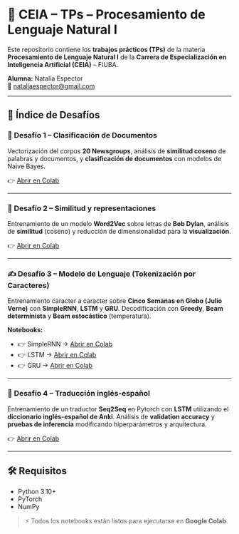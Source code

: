 # 🧠 CEIA – TPs – Procesamiento de Lenguaje Natural I

Este repositorio contiene los **trabajos prácticos (TPs)** de la materia **Procesamiento de Lenguaje Natural I** de la **Carrera de Especialización en Inteligencia Artificial (CEIA)** – FIUBA.

**Alumna:** Natalia Espector  
📧 nataliaespector@gmail.com

---

## 📑 Índice de Desafíos

### 🧭 Desafío 1 – Clasificación de Documentos
Vectorización del corpus **20 Newsgroups**, análisis de **similitud coseno** de palabras y documentos, y **clasificación de documentos** con modelos de Naive Bayes.

👉 [Abrir en Colab](https://colab.research.google.com/github/nataliaespector/CEIA_TPs_Procesamiento_Lenguaje_Natural_1/blob/main/Espector_PLN_Desafio_1.ipynb)

---

### 🧰 Desafío 2 – Similitud y representaciones
Entrenamiento de un modelo **Word2Vec** sobre letras de **Bob Dylan**, análisis de **similitud** (coseno) y reducción de dimensionalidad para la **visualización**.

👉 [Abrir en Colab](https://colab.research.google.com/github/nataliaespector/CEIA_TPs_Procesamiento_Lenguaje_Natural_1/blob/main/Espector_PLN_Desafio_2.ipynb)

---

### ✍️ Desafío 3 – Modelo de Lenguaje (Tokenización por Caracteres)
Entrenamiento caracter a caracter sobre **Cinco Semanas en Globo (Julio Verne)** con **SimpleRNN**, **LSTM** y **GRU**. Decodificación con **Greedy**, **Beam determinista** y **Beam estocástico** (temperatura).

**Notebooks:**
- 👉 SimpleRNN → [Abrir en Colab](https://colab.research.google.com/github/nataliaespector/CEIA_TPs_Procesamiento_Lenguaje_Natural_1/blob/main/Espector_PLN_Desafio_3_1_SimpleRNN.ipynb)  
- 👉 LSTM → [Abrir en Colab](https://colab.research.google.com/github/nataliaespector/CEIA_TPs_Procesamiento_Lenguaje_Natural_1/blob/main/Espector_PLN_Desafio_3_2_LSTM.ipynb)  
- 👉 GRU → [Abrir en Colab](https://colab.research.google.com/github/nataliaespector/CEIA_TPs_Procesamiento_Lenguaje_Natural_1/blob/main/Espector_PLN_Desafio_3_3_GRU.ipynb)

---

### 🧰 Desafío 4 – Traducción inglés-español
Entrenamiento de un traductor **Seq2Seq** en Pytorch con **LSTM** utilizando el **diccionario inglés-español de Anki**. Análisis de **validation accuracy** y **pruebas de inferencia** modificando hiperparámetros y arquitectura.

👉 [Abrir en Colab](https://colab.research.google.com/github/nataliaespector/CEIA_TPs_Procesamiento_Lenguaje_Natural_1/blob/main/Espector_PLN_Desaf%C3%ADo_4.ipynb)

---

## 🛠️ Requisitos
- Python 3.10+
- PyTorch
- NumPy

> ⚡ Todos los notebooks están listos para ejecutarse en **Google Colab**.

